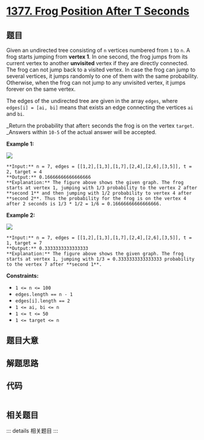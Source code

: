 # [1377. Frog Position After T Seconds](https://leetcode.com/problems/frog-position-after-t-seconds)

## 题目

Given an undirected tree consisting of `n` vertices numbered from `1` to `n`.
A frog starts jumping from **vertex 1**. In one second, the frog jumps from
its current vertex to another **unvisited** vertex if they are directly
connected. The frog can not jump back to a visited vertex. In case the frog
can jump to several vertices, it jumps randomly to one of them with the same
probability. Otherwise, when the frog can not jump to any unvisited vertex, it
jumps forever on the same vertex.

The edges of the undirected tree are given in the array `edges`, where
`edges[i] = [ai, bi]` means that exists an edge connecting the vertices `ai`
and `bi`.

_Return the probability that after`t` seconds the frog is on the vertex
`target`. _Answers within `10-5` of the actual answer will be accepted.



**Example 1:**

![](https://assets.leetcode.com/uploads/2021/12/21/frog1.jpg)

    
    
    **Input:** n = 7, edges = [[1,2],[1,3],[1,7],[2,4],[2,6],[3,5]], t = 2, target = 4
    **Output:** 0.16666666666666666 
    **Explanation:** The figure above shows the given graph. The frog starts at vertex 1, jumping with 1/3 probability to the vertex 2 after **second 1** and then jumping with 1/2 probability to vertex 4 after **second 2**. Thus the probability for the frog is on the vertex 4 after 2 seconds is 1/3 * 1/2 = 1/6 = 0.16666666666666666. 
    

**Example 2:**

**![](https://assets.leetcode.com/uploads/2021/12/21/frog2.jpg)**

    
    
    **Input:** n = 7, edges = [[1,2],[1,3],[1,7],[2,4],[2,6],[3,5]], t = 1, target = 7
    **Output:** 0.3333333333333333
    **Explanation:** The figure above shows the given graph. The frog starts at vertex 1, jumping with 1/3 = 0.3333333333333333 probability to the vertex 7 after **second 1**. 
    



**Constraints:**

  * `1 <= n <= 100`
  * `edges.length == n - 1`
  * `edges[i].length == 2`
  * `1 <= ai, bi <= n`
  * `1 <= t <= 50`
  * `1 <= target <= n`


## 题目大意

## 解题思路

## 代码

```javascript

```

## 相关题目

::: details 相关题目
:::
